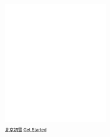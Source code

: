 

[^_^]:[logo](logo1.gif)

<iframe frameborder="no" border="0" marginwidth="0" marginheight="0" width=330 height=86 src="//music.163.com/outchain/player?type=2&id=478507889&auto=1&height=66"></iframe>  
</br>
<iframe frameborder="no" border="0" marginwidth="0" marginheight="0" width=330 height=300 src="iframe.html"></iframe>

[北京初雪](https://live.baidu.com/m/media/pclive/pchome/live.html?room_id=4948155857&source=search)
[Get Started](README)

